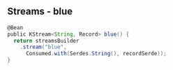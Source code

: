 ## Streams - blue

```groovy
@Bean
public KStream<String, Record> blue() {
  return streamsBuilder
    .stream("blue",
      Consumed.with(Serdes.String(), recordSerde));
}
```
